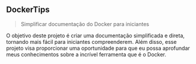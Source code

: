 ## DockerTips

> Simplificar documentação do Docker para iniciantes

O objetivo deste projeto é criar uma documentação simplificada e direta, tornando mais fácil para iniciantes compreenderem. Além disso, esse projeto visa proporcionar uma oportunidade para que eu possa aprofundar meus conhecimentos sobre a incrível ferramenta que é o Docker.
